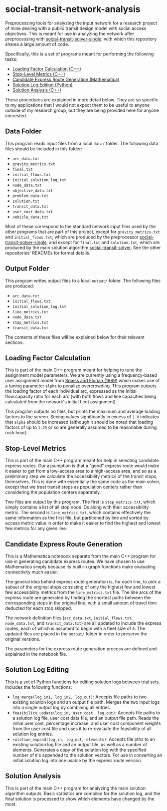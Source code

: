 # social-transit-network-analysis

Preprocessing tools for analyzing the input network for a research project of mine dealing with a public transit design model with social access objectives. This is meant for use in analyzing the network after preprocessing with [social-transit-solver-single](https://github.com/adam-rumpf/social-transit-solver-single), with which this repository shares a large amount of code.

Specifically, this is a set of programs meant for performing the following tasks:

* [Loading Factor Calculation (C++)](#loading-factor-calculation)
* [Stop-Level Metrics (C++)](#stop-level-metrics)
* [Candidate Express Route Generation (Mathematica)](#candidate-express-route-generation)
* [Solution Log Editing (Python)](#solution-log-editing)
* [Solution Analysis (C++)](#solution-analysis)

These procedures are explained in more detail below. They are so specific to my applications that I would not expect them to be useful to anyone outside of my research group, but they are being provided here for anyone interested.

## Data Folder

This program reads input files from a local `data/` folder. The following data files should be included in this folder:

* `arc_data.txt`
* `gravity_metrics.txt`
* `final.txt`
* `initial_flows.txt`
* `initial_solution_log.txt`
* `node_data.txt`
* `objective_data.txt`
* `problem_data.txt`
* `solution.txt`
* `transit_data.txt`
* `user_cost_data.txt`
* `vehicle_data.txt`

Most of these correspond to the standard network input files used by the other programs that are part of this project, except for `gravity_metrics.txt` and `initial_flows.txt`, which are produced by the preprocessor [social-transit-solver-single](https://github.com/adam-rumpf/social-transit-solver-single), and except for `final.txt` and `solution.txt`, which are produced by the main solution algorithm [social-transit-solver](https://github.com/adam-rumpf/social-transit-solver). See the other repositories' READMEs for format details.

## Output Folder

This program writes output files to a local `output/` folder. The following files are produced:

* `arc_data.txt`
* `initial_flows.txt`
* `initial_solution_log.txt`
* `line_metrics.txt`
* `node_data.txt`
* `stop_metrics.txt`
* `transit_data.txt`

The contents of these files will be explained below for their relevant sections.

## Loading Factor Calculation

This is part of the main C++ program meant for helping to tune the assignment model parameters. We are currently using a frequency-based user assignment model from [Spiess and Florian (1989)](https://www.researchgate.net/publication/222385476_Optimal_Strategies_A_New_Assignment_Model_for_Transit_Networks) which makes use of a tuning parameter `alpha` to penalize overcrowding. This program outputs the loading factor of each individual arc, expressed as the initial flow:capacity ratio for each arc (with both flows and line capacities being calculated from the network's initial fleet assignment).

This program outputs no files, but prints the maximum and average loading factors to the screen. Seeing values significantly in excess of `1.0` indicates that `alpha` should be increased (although it should be noted that loading factors of up to `1.25` or so are generally assumed to be reasonable during rush hour).

## Stop-Level Metrics

This is part of the main C++ program meant for help in selecting candidate express routes. Our assumption is that a "good" express route would make it easier to get from a low-access area to a high-access area, and so as a preliminary step we calculate the accessibility metrics of the transit stops, themselves. This is done with essentially the same code as the main solver, except that we treat transit stops as population centers rather than considering the population centers separately.

Two files are output by this program. The first is `stop_metrics.txt`, which simply contains a list of all stop node IDs along with their accessibility metric. The second is `line_metrics.txt`, which contains effectively the same information as the first file, but partitioned by line and sorted by access metric value in order to make it easier to find the highest and lowest few metrics for any given line.

## Candidate Express Route Generation

This is a Mathematica notebook separate from the main C++ program for use in generating candidate express routes. We have chosen to use Mathematica simply because its built-in graph functions make evaluating connectivity much easier.

The general idea behind express route generation is, for each line, to pick a subset of the original stops consisting of only the highest few and lowest few accessibility metrics from the `line_metrics.txt` file. The line arcs of the express route are generated by finding the shortest paths between the corresponding stops in the original line, with a small amount of travel time deducted for each stop skipped.

The network definition files (`arc_data.txt`, `initial_flows.txt`, `node_data.txt`, and `transit_data.txt`) are all updated to include the express routes, each of which is assumed to begin with a fleet size of `0`. The updated files are placed in the `output/` folder in order to preserve the original versions.

The parameters for the express route generation process are defined and explained in the notebook file.

## Solution Log Editing

This is a set of Python functions for editing solution logs between trial sets. Includes the following functions:

* `log_merge(log_in1, log_in2, log_out)`: Accepts file paths to two existing solution logs and an output file path. Merges the two input logs into a single output log by combining all entries.
* `feasibility_update(log_in, user_cost, log_out)`: Accepts file paths to a solution log file, user cost data file, and an output file path. Reads the initial user cost, percentage increase, and user cost component weights from the user cost file and uses it to re-evaluate the feasibility of all solution log entries.
* `solution_expand(log_in, log_out, elements)`: Accepts file pths to an existing solution log file and an output file, as well as a number of elements. Generates a copy of the solution log with the specified number of `0`'s appended to the solution vectors. For use in converting an initial solution log into one usable by the express route version.

## Solution Analysis

This is part of the main C++ program for analyzing the main solution algorithm outputs. Basic statistics are compiled for the solution log, and the final solution is processed to show which elements have changed by the most.
